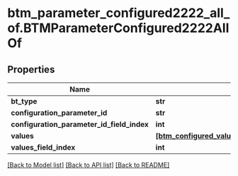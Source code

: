 # btm_parameter_configured2222_all_of.BTMParameterConfigured2222AllOf

## Properties
Name | Type | Description | Notes
------------ | ------------- | ------------- | -------------
**bt_type** | **str** |  | [optional] 
**configuration_parameter_id** | **str** |  | [optional] 
**configuration_parameter_id_field_index** | **int** |  | [optional] 
**values** | [**[btm_configured_value1341.BTMConfiguredValue1341]**](BTMConfiguredValue1341.md) |  | [optional] 
**values_field_index** | **int** |  | [optional] 

[[Back to Model list]](../README.md#documentation-for-models) [[Back to API list]](../README.md#documentation-for-api-endpoints) [[Back to README]](../README.md)


